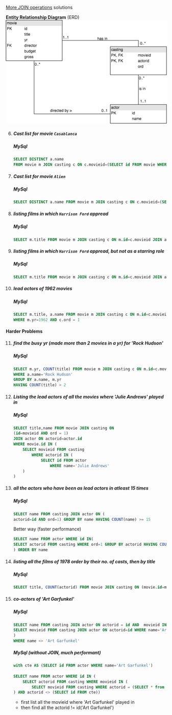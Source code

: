 
[More JOIN operations](https://sqlzoo.net/wiki/More_JOIN_operations) solutions

**Entity Relationship Diagram** (ERD)
![](./assets/ERD.png)

6. ##### Cast list for movie `Casablanca`
   ##### MySql
    ```sql
    SELECT DISTINCT a.name
    FROM movie m JOIN casting c ON c.movieid=(SELECT id FROM movie WHERE title='Casablanca') JOIN actor a ON c.actorid=a.id
    ```
7. ##### Cast list for movie `Alien` 
   ##### MySql
   ```sql
   SELECT DISTINCT a.name FROM movie m JOIN casting c ON c.movieid=(SELECT id FROM movie WHERE title='Alien') JOIN actor a ON a.id=c.actorid
   ```

8. ##### listing films in which `Harrison Ford` appread
   ##### MySql
   ```sql
   SELECT m.title FROM movie m JOIN casting c ON m.id=c.movieid JOIN actor a ON a.id=c.actorid WHERE name='Harrison Ford'
   ```
9. ##### listing films in which `Harrison Ford` appread, but not as a starring role
   ##### MySql
   ```sql
   SELECT m.title FROM movie m JOIN casting c ON m.id=c.movieid JOIN actor a ON a.id=c.actorid WHERE name='Harrison Ford' AND c.ord <> 1
   ```

10. ##### lead actors of 1962 movies
    ##### MySql
    ```sql
    SELECT m.title, a.name FROM movie m JOIN casting c ON m.id=c.movieid JOIN actor a ON a.id=c.actorid 
    WHERE m.yr=1962 AND c.ord = 1   
    ```

#### Harder Problems
11. ##### find the busy yr (made more than 2 movies in a yr) for 'Rock Hudson'
    ##### MySql
    ```sql
    SELECT m.yr, COUNT(title) FROM movie m JOIN casting c ON m.id=c.movieid JOIN actor a ON c.actorid=a.id 
    WHERE a.name='Rock Hudson'
    GROUP BY a.name, m.yr
    HAVING COUNT(title) > 2
    ```
12. ##### Listing the lead actors of all the movies where 'Julie Andrews' played in
    ##### MySql
    ```sql
    SELECT title,name FROM movie JOIN casting ON 
    (id=movieid AND ord = 1)
    JOIN actor ON actorid=actor.id
    WHERE movie.id IN (
        SELECT movieid FROM casting
            WHERE actorid IN (
                SELECT id FROM actor
                    WHERE name='Julie Andrews'
        )
    ) 
    ```
13. ##### all the actors who have been as lead actors in atleast 15 times
    ##### MySql
    ```sql
    SELECT name FROM casting JOIN actor ON (
    actorid=id AND ord=1) GROUP BY name HAVING COUNT(name) >= 15
    ```

    Better way (faster performance)
    ```sql
    SELECT name FROM actor WHERE id IN(
    SELECT actorid FROM casting WHERE ord=1 GROUP BY actorid HAVING COUNT(actorid) >= 15 
    ) ORDER BY name
    ```

14. ##### listing all the films of 1978 order by their no. of casts, then by title
    ##### MySql
    ```sql
    SELECT title, COUNT(actorid) FROM movie JOIN casting ON (movie.id=movieid AND yr=1978) JOIN actor ON actorid=actor.id GROUP BY movieid ORDER BY COUNT(actorid) DESC, title
    ```
15. ##### co-actors of 'Art Garfunkel'
    ##### MySql
    ```sql 
    SELECT name FROM casting JOIN actor ON actorid = id AND  movieid IN (
    SELECT movieid FROM casting JOIN actor ON actorid=id WHERE name='Art Garfunkel'
    )
    WHERE name <> 'Art Garfunkel'
    ```
    ##### MySql (without JOIN, much performant)
    ```sql
    with cte AS (SELECT id FROM actor WHERE name='Art Garfunkel')

    SELECT name FROM actor WHERE id IN (
        SELECT actorid FROM casting WHERE movieid IN (
            SELECT movieid FROM casting WHERE actorid = (SELECT * from cte)
    ) AND actorid <> (SELECT id FROM cte))
    ```
    - first list all the movieid where 'Art Garfunkel' played in
    - then find all the actorid != id('Art Garfunkel')
  